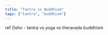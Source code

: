 ```yaml
---
title: "Tantra vs Buddhism"
tags: ["tantra", "buddhism"]
---
```


ref Osho - tantra vs yoga vs theravada buddhism
